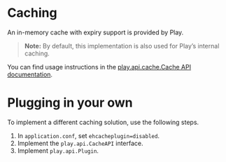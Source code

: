 # Caching

An in-memory cache with expiry support is provided by Play.

> **Note:** By default, this implementation is also used for Play’s internal caching.

You can find usage instructions in the [play.api.cache.Cache API documentation](https://github.com/playframework/Play20/blob/master/framework/src/play/src/main/scala/play/api/cache/Cache.scala).

# Plugging in your own

To implement a different caching solution, use the following steps.

1. In ```application.conf```, set ```ehcacheplugin=disabled```.
2. Implement the ```play.api.CacheAPI``` interface.
3. Implement ```play.api.Plugin```.
